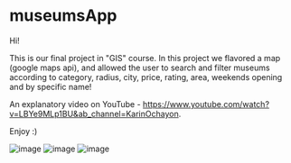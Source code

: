 # museumsApp

Hi!

This is our final project in "GIS" course.
In this project we flavored a map (google maps api), and allowed the user to search and filter museums according to category, radius, city, price, rating,
area, weekends opening and by specific name!

An explanatory video on YouTube - https://www.youtube.com/watch?v=LBYe9MLp1BU&ab_channel=KarinOchayon.

Enjoy :)

![image](https://user-images.githubusercontent.com/92684210/212545763-b6f3153a-0470-4c70-9ebc-8eafc9d20435.png)
![image](https://user-images.githubusercontent.com/92684210/212545790-78bbccf1-de70-4a6a-9b96-b22721838d1e.png)
![image](https://user-images.githubusercontent.com/92684210/212546480-f2716730-e5b9-45f0-8a16-904af45de262.png)

